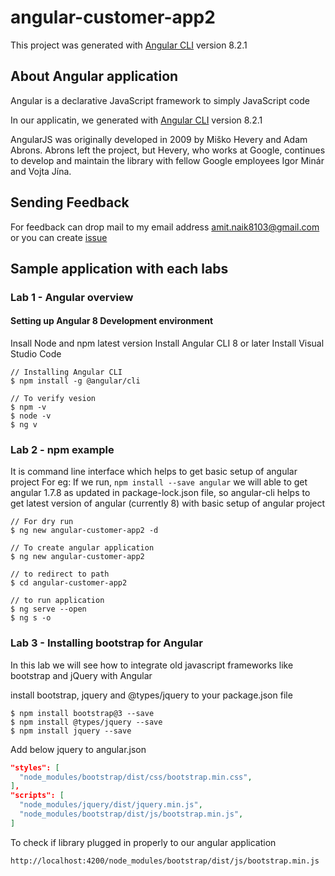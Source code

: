 # angular-customer-app2

This project was generated with [Angular CLI](https://github.com/angular/angular-cli) version 8.2.1

## About Angular application

Angular is a declarative JavaScript framework to simply JavaScript code

In our applicatin, we generated with [Angular CLI](https://github.com/angular/angular-cli) version 8.2.1

AngularJS was originally developed in 2009 by Miško Hevery and Adam Abrons. Abrons left the project, but Hevery, who works at Google, continues to develop and maintain the library with fellow Google employees Igor Minár and Vojta Jína.

## Sending Feedback

For feedback can drop mail to my email address amit.naik8103@gmail.com or you can create [issue](https://github.com/Amitpnk/angular-customer-app/issues/new)

## Sample application with each labs

### Lab 1 - Angular overview

#### Setting up Angular 8 Development environment
Insall Node and npm latest version
Install Angular CLI 8 or later
Install Visual Studio Code 

```
// Installing Angular CLI
$ npm install -g @angular/cli 

// To verify vesion 
$ npm -v
$ node -v
$ ng v
```

### Lab 2 - npm example

It is command line interface which helps to get basic setup of angular project 
For eg: If we run, `npm install --save angular` we will able to get angular 1.7.8 as updated in package-lock.json file, so angular-cli helps to get latest version of angular (currently 8) with basic setup of angular project

```
// For dry run
$ ng new angular-customer-app2 -d

// To create angular application
$ ng new angular-customer-app2

// to redirect to path
$ cd angular-customer-app2

// to run application
$ ng serve --open 
$ ng s -o

```

### Lab 3 - Installing bootstrap for Angular

In this lab we will see how to integrate old javascript frameworks like bootstrap and jQuery with Angular

install bootstrap, jquery and @types/jquery to your package.json file

```
$ npm install bootstrap@3 --save
$ npm install @types/jquery --save
$ npm install jquery --save
```

Add below jquery to angular.json 

```json
"styles": [
  "node_modules/bootstrap/dist/css/bootstrap.min.css",
],
"scripts": [
  "node_modules/jquery/dist/jquery.min.js",
  "node_modules/bootstrap/dist/js/bootstrap.min.js",
]
```

To check if library plugged in properly to our angular application
```
http://localhost:4200/node_modules/bootstrap/dist/js/bootstrap.min.js
```
